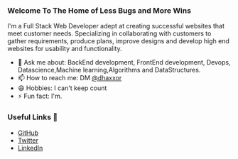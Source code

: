### Welcome To The Home of Less Bugs and More Wins

I'm a Full Stack Web Developer adept at creating successful websites that meet customer needs. Specializing in collaborating with
customers to gather requirements, produce plans, improve designs and develop high end websites for usability and functionality.



- 💬 Ask me about: BackEnd development, FrontEnd development, Devops, Datascience,Machine learning,Algorithms and DataStructures.
- 📫 How to reach me: DM [@dhaxxor](https://twitter.com/dhaxxor)
- 😄 Hobbies: I can't keep count
- ⚡ Fun fact: I'm.

### Useful Links 💙


- [GitHub](https://github.com/Dhaxor)
- [Twitter](https://twitter.com/dhaxxor)
- [LinkedIn](https://linkedin.com/in/gain-john/)
